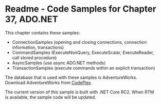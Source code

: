 # Readme - Code Samples for Chapter 37, ADO.NET

This chapter contains these samples:

* ConnectionSamples (opening and closing connections, connection information, transactions)
* CommandSamples (ExecuteNonQuery, ExecuteScalar, ExecuteReader, call stored procedure)
* AsyncSamples (use async ADO.NET methods)
* TransactionSamples (execute commands within an explicit transaction)

The database that is used with these samples is AdventureWorks. Download AdventureWorks from [CodePlex](https://msftdbprodsamples.codeplex.com).

The current version of this sample is built with .NET Core RC2. When RTM is available, the sample code will be updated.


